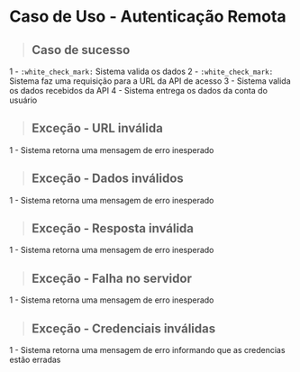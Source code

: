 # Caso de Uso - Autenticação Remota

> ## Caso de sucesso
1 - `:white_check_mark:` Sistema valida os dados
2 - `:white_check_mark:` Sistema faz uma requisição para a URL da API de acesso
3 - Sistema valida os dados recebidos da API
4 - Sistema entrega os dados da conta do usuário

> ## Exceção - URL inválida
1 - Sistema retorna uma mensagem de erro inesperado

> ## Exceção - Dados inválidos
1 - Sistema retorna uma mensagem de erro inesperado

> ## Exceção - Resposta inválida
1 - Sistema retorna uma mensagem de erro inesperado

> ## Exceção - Falha no servidor
1 - Sistema retorna uma mensagem de erro inesperado

> ## Exceção - Credenciais inválidas
1 - Sistema retorna uma mensagem de erro informando que as credencias estão erradas